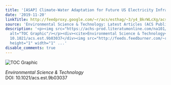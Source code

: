 ```yaml
---
title: '[ASAP] Climate-Water Adaptation for Future US Electricity Infrastructure'
date: '2019-11-20'
linkTitle: http://feedproxy.google.com/~r/acs/esthag/~3/y4_BkrWLcXg/acs.est.9b03037
source: 'Environmental Science & Technology: Latest Articles (ACS Publications)'
description: '<p><img src="https://achs-prod.literatumonline.com/na101/home/literatum/publisher/achs/journals/content/esthag/0/esthag.ahead-of-print/acs.est.9b03037/20191120/images/medium/es9b03037_0007.gif"
  alt="TOC Graphic"/></p><div><cite>Environmental Science & Technology</cite></div><div>DOI:
  10.1021/acs.est.9b03037</div><img src="http://feeds.feedburner.com/~r/acs/esthag/~4/y4_BkrWLcXg"
  height="1" width="1" ...'
disable_comments: true
---
```

<p><img src="https://achs-prod.literatumonline.com/na101/home/literatum/publisher/achs/journals/content/esthag/0/esthag.ahead-of-print/acs.est.9b03037/20191120/images/medium/es9b03037_0007.gif" alt="TOC Graphic"/></p><div><cite>Environmental Science & Technology</cite></div><div>DOI: 10.1021/acs.est.9b03037</div><img src="http://feeds.feedburner.com/~r/acs/esthag/~4/y4_BkrWLcXg" height="1" width="1" ...
